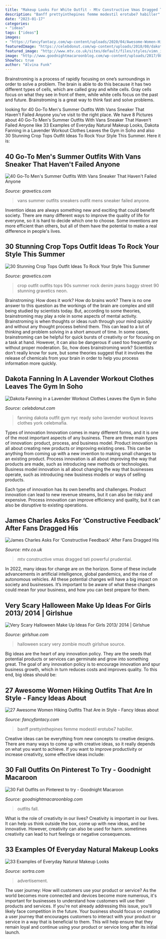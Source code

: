 ```yaml
---
title: "Makeup Looks For White Outfit - Mtv Constructive Vmas Dragged Tati Powerful Prudential"
description: "Banff prettyinthepines femme modestil erotube7 habiller"
date: "2023-01-17"
categories:
- "ideas"
tags: ["ideas"]
images:
- "https://fancyfantacy.com/wp-content/uploads/2020/04/Awesome-Women-Hiking-Outfits-That-Are-in-Style-6.jpg"
featuredImage: "https://celebdonut.com/wp-content/uploads/2018/08/dakota-fanning-in-a-lavender-workout-clothes-leaves-the-gym-in-soho-new-york-4.jpg"
featured_image: "http://www.mtv.co.uk/sites/default/files/styles/vimn_image_embed/public/mtv_uk/galleries/large/2019/08/28/james1.jpg?itok=fYvLRGkr"
image: "http://www.goodnightmacaroonblog.com/wp-content/uploads/2017/08/7cf8f5a661210853a328ffbd8ed31af2.jpg"
ShowToc: true
author: "Alvina Funk"
---
```



Brainstroming is a process of rapidly focusing on one’s surroundings in order to solve a problem. The brain is able to do this because it has two different types of cells, which are called gray and white cells. Gray cells focus on what they see in front of them, while white cells focus on the past and future. Brainstroming is a great way to think fast and solve problems.

	

		
looking for 40 Go-To Men&#039;s Summer Outfits With Vans Sneaker That Haven&#039;t Failed Anyone you've visit to the right place. We have 8 Pictures about 40 Go-To Men&#039;s Summer Outfits With Vans Sneaker That Haven&#039;t Failed Anyone like 33 Examples of Everyday Natural Makeup Looks, Dakota Fanning in a Lavender Workout Clothes Leaves the Gym in Soho and also 30 Stunning Crop Tops Outfit Ideas To Rock Your Style This Summer. Here it is:
		
    
## 40 Go-To Men&#039;s Summer Outfits With Vans Sneaker That Haven&#039;t Failed Anyone

<img loading=lazy src="http://www.gravetics.com/wp-content/uploads/2017/06/Summer-Outfit-With-White-Vans-Sneakers.jpg" onerror="this.onerror=null;this.src='https://tse3.mm.bing.net/th?id=OIP.7CZWKG2Q6FeAJ7niwKfgDAHaLI&amp;pid=15.1';" alt="40 Go-To Men&#039;s Summer Outfits With Vans Sneaker That Haven&#039;t Failed Anyone">

_Source: gravetics.com_

>vans summer outfits sneakers outfit mens sneaker failed anyone. 

	

Invention ideas are always something new and exciting that could benefit society. There are many different ways to improve the quality of life for everyone, so it is hard to decide which one to choose. Some inventions are more efficient than others, but all of them have the potential to make a real difference in people's lives.

    
## 30 Stunning Crop Tops Outfit Ideas To Rock Your Style This Summer

<img loading=lazy src="https://www.gravetics.com/wp-content/uploads/2017/01/Crop-Top-Outfit-Ideas18.jpg" onerror="this.onerror=null;this.src='https://tse1.mm.bing.net/th?id=OIP.e0yrCgzLfcXI72Ub_L88jgHaLH&amp;pid=15.1';" alt="30 Stunning Crop Tops Outfit Ideas To Rock Your Style This Summer">

_Source: gravetics.com_

>crop outfit outfits tops 90s summer rock denim jeans baggy street 90 stunning gravetics neon. 

	

Brainstroming: How does it work?
How do brains work? There is no one answer to this question as the workings of the brain are complex and still being studied by scientists today. But, according to some theories, brainstroming may play a role in some aspects of mental activity. Brainstroming is when thoughts or ideas rush through your mind quickly and without any thought process behind them. This can lead to a lot of thinking and problem solving in a short amount of time. In some cases, brainstroming can be helpful for quick bursts of creativity or for focusing on a task at hand. However, it can also be dangerous if used too frequently or without proper moderation. So, how does brainstroming work? Scientists don’t really know for sure, but some theories suggest that it involves the release of chemicals from your brain in order to help you process information more quickly.

    
## Dakota Fanning In A Lavender Workout Clothes Leaves The Gym In Soho

<img loading=lazy src="https://celebdonut.com/wp-content/uploads/2018/08/dakota-fanning-in-a-lavender-workout-clothes-leaves-the-gym-in-soho-new-york-4.jpg" onerror="this.onerror=null;this.src='https://tse3.mm.bing.net/th?id=OIP.eJDICDd01YVxXgv0M4DyjwHaKx&amp;pid=15.1';" alt="Dakota Fanning in a Lavender Workout Clothes Leaves the Gym in Soho">

_Source: celebdonut.com_

>fanning dakota outfit gym nyc ready soho lavender workout leaves clothes york celebmafia. 

	

Types of innovation
Innovation comes in many different forms, and it is one of the most important aspects of any business. There are three main types of innovation: product, process, and business model.
Product innovation is all about creating new products or improving existing ones. This can be anything from coming up with a new invention to making small changes to an existing product. Process innovation is all about improving the way that products are made, such as introducing new methods or technologies. Business model innovation is all about changing the way that businesses operate, such as introducing new business models or ways of selling products.

Each type of innovation has its own benefits and challenges. Product innovation can lead to new revenue streams, but it can also be risky and expensive. Process innovation can improve efficiency and quality, but it can also be disruptive to existing operations.

    
## James Charles Asks For ‘Constructive Feedback’ After Fans Dragged His

<img loading=lazy src="http://www.mtv.co.uk/sites/default/files/styles/vimn_image_embed/public/mtv_uk/galleries/large/2019/08/28/james1.jpg?itok=fYvLRGkr" onerror="this.onerror=null;this.src='https://tse4.mm.bing.net/th?id=OIP.JrMED6D3_UVOFD81YAaNIQHaKd&amp;pid=15.1';" alt="James Charles Asks For ‘Constructive Feedback’ After Fans Dragged His">

_Source: mtv.co.uk_

>mtv constructive vmas dragged tati powerful prudential. 

	

In 2022, many ideas for change are on the horizon. Some of these include advancements in artificial intelligence, global pandemics, and the rise of autonomous vehicles. All these potential changes will have a big impact on society and businesses. It’s important to be aware of what these changes could mean for your business, and how you can best prepare for them.

    
## Very Scary Halloween Make Up Ideas For Girls 2013/ 2014 | Girlshue

<img loading=lazy src="https://www.girlshue.com/wp-content/uploads/2016/07/unnamed-file-5841.jpg" onerror="this.onerror=null;this.src='https://tse3.mm.bing.net/th?id=OIP.TGS6cG8tX6Ww192MXEOLrQHaLH&amp;pid=15.1';" alt="Very Scary Halloween Make Up Ideas For Girls 2013/ 2014 | Girlshue">

_Source: girlshue.com_

>halloween scary very zombie mouth girlshue source. 

	

Big ideas are the heart of any innovation policy. They are the seeds that potential products or services can germinate and grow into something great. The goal of any innovation policy is to encourage innovation and spur business growth, which in turn reduces costs and improves quality. To this end, big ideas should be: 

    
## 27 Awesome Women Hiking Outfits That Are In Style - Fancy Ideas About

<img loading=lazy src="https://fancyfantacy.com/wp-content/uploads/2020/04/Awesome-Women-Hiking-Outfits-That-Are-in-Style-6.jpg" onerror="this.onerror=null;this.src='https://tse1.mm.bing.net/th?id=OIP.xiWhnu_1OryZoSkgGZ3_OgHaKX&amp;pid=15.1';" alt="27 Awesome Women Hiking Outfits That Are in Style - Fancy Ideas about">

_Source: fancyfantacy.com_

>banff prettyinthepines femme modestil erotube7 habiller. 

	

Creative ideas can be everything from new concepts to creative designs. There are many ways to come up with creative ideas, so it really depends on what you want to achieve. If you want to improve productivity or increase creativity, some effective ideas include:

    
## 30 Fall Outfits On Pinterest To Try - Goodnight Macaroon

<img loading=lazy src="http://www.goodnightmacaroonblog.com/wp-content/uploads/2017/08/7cf8f5a661210853a328ffbd8ed31af2.jpg" onerror="this.onerror=null;this.src='https://tse3.mm.bing.net/th?id=OIP.FCjp_J5v46-0fQtQj5mjsQHaQK&amp;pid=15.1';" alt="30 Fall Outfits on Pinterest to try - Goodnight Macaroon">

_Source: goodnightmacaroonblog.com_

>outfits fall. 

	

What is the role of creativity in our lives?
Creativity is important in our lives. It can help us think outside the box, come up with new ideas, and be innovative. However, creativity can also be used for harm. sometimes creativity can lead to hurt feelings or negative consequences.

    
## 33 Examples Of Everyday Natural Makeup Looks

<img loading=lazy src="https://www.sortra.com/wp-content/uploads/2014/08/natural11.jpg" onerror="this.onerror=null;this.src='https://tse1.mm.bing.net/th?id=OIP.2BwSRi7aWorJ_9nm5d0XHQHaLI&amp;pid=15.1';" alt="33 Examples of Everyday Natural Makeup Looks">

_Source: sortra.com_

>advertisement. 

	

The user journey: How will customers use your product or service?
As the world becomes more connected and devices become more numerous, it's important for businesses to understand how customers will use their products and services. If you're not already addressing this issue, you'll likely face competition in the future.
Your business should focus on creating a user journey that encourages customers to interact with your product or service in a way that is beneficial to them. This will help ensure that they remain loyal and continue using your product or service long after its initial launch.

